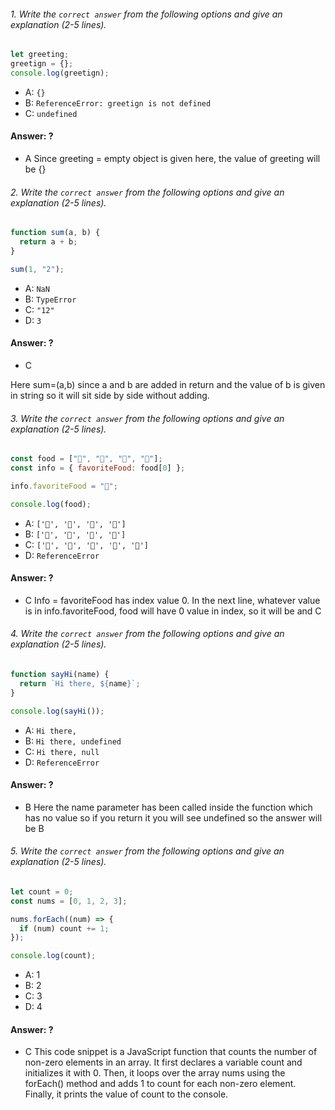 
 
###### 1. Write the `correct answer` from the following options and give an explanation (2-5 lines).

```javascript
let greeting;
greetign = {};
console.log(greetign);
```

- A: `{}`
- B: `ReferenceError: greetign is not defined`
- C: `undefined`


#### Answer: ?


- A
Since greeting = empty object is given here, the value of greeting will be {}



###### 2. Write the `correct answer` from the following options and give an explanation (2-5 lines).

```javascript
function sum(a, b) {
  return a + b;
}

sum(1, "2");
```

- A: `NaN`
- B: `TypeError`
- C: `"12"`
- D: `3`



#### Answer: ?

- C

Here sum=(a,b) since a and b are added in return and the value of b is given in string so it will sit side by side without adding.



###### 3. Write the `correct answer` from the following options and give an explanation (2-5 lines).

```javascript
const food = ["🍕", "🍫", "🥑", "🍔"];
const info = { favoriteFood: food[0] };

info.favoriteFood = "🍝";

console.log(food);
```

- A: `['🍕', '🍫', '🥑', '🍔']`
- B: `['🍝', '🍫', '🥑', '🍔']`
- C: `['🍝', '🍕', '🍫', '🥑', '🍔']`
- D: `ReferenceError`



#### Answer: ?
- C 
Info = favoriteFood has index value 0. In the next line, whatever value is in info.favoriteFood, food will have 0 value in index, so it will be and C



###### 4. Write the `correct answer` from the following options and give an explanation (2-5 lines).

```javascript
function sayHi(name) {
  return `Hi there, ${name}`;
}

console.log(sayHi());
```

- A: `Hi there,`
- B: `Hi there, undefined`
- C: `Hi there, null`
- D: `ReferenceError`


#### Answer: ?

- B 
 Here the name parameter has been called inside the function which has no value so if you return it you will see undefined so the answer will be B



###### 5. Write the `correct answer` from the following options and give an explanation (2-5 lines).

```javascript
let count = 0;
const nums = [0, 1, 2, 3];

nums.forEach((num) => {
  if (num) count += 1;
});

console.log(count);
```

- A: 1
- B: 2
- C: 3
- D: 4


#### Answer: ?


- C
This code snippet is a JavaScript function that counts the number of non-zero elements in an array. It first declares a variable count and initializes it with 0. Then, it loops over the array nums using the forEach() method and adds 1 to count for each non-zero element. Finally, it prints the value of count to the console.






